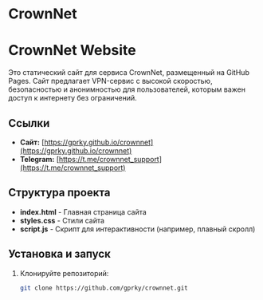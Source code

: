 # CrownNet
# CrownNet Website

Это статический сайт для сервиса CrownNet, размещенный на GitHub Pages. Сайт предлагает VPN-сервис с высокой скоростью, безопасностью и анонимностью для пользователей, которым важен доступ к интернету без ограничений.

## Ссылки

- **Сайт:** [https://gprky.github.io/crownnet](https://gprky.github.io/crownnet)
- **Telegram:** [https://t.me/crownnet_support](https://t.me/crownnet_support)

## Структура проекта

- **index.html** - Главная страница сайта
- **styles.css** - Стили сайта
- **script.js** - Скрипт для интерактивности (например, плавный скролл)

## Установка и запуск

1. Клонируйте репозиторий:
   ```bash
   git clone https://github.com/gprky/crownnet.git
